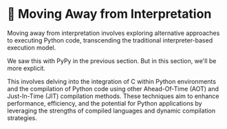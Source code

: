 # 🏃 Moving Away from Interpretation

Moving away from interpretation involves exploring alternative approaches to executing Python code, transcending the traditional interpreter-based execution model. 

We saw this with PyPy in the previous section. But in this section, we'll be more explicit.

This involves delving into the integration of C within Python environments and the compilation of Python code using other Ahead-Of-Time (AOT) and Just-In-Time (JIT) compilation methods. These techniques aim to enhance performance, efficiency, and the potential for Python applications by leveraging the strengths of compiled languages and dynamic compilation strategies.